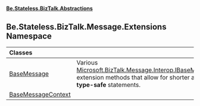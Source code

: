 #### [Be.Stateless.BizTalk.Abstractions](README.md 'README')

## Be.Stateless.BizTalk.Message.Extensions Namespace

| Classes | |
| :--- | :--- |
| [BaseMessage](BaseMessage.md 'Be.Stateless.BizTalk.Message.Extensions.BaseMessage') | Various [Microsoft.BizTalk.Message.Interop.IBaseMessage](https://docs.microsoft.com/en-us/dotnet/api/Microsoft.BizTalk.Message.Interop.IBaseMessage 'Microsoft.BizTalk.Message.Interop.IBaseMessage') extension methods that allow for shorter and <b>type-safe</b> statements. |
| [BaseMessageContext](BaseMessageContext.md 'Be.Stateless.BizTalk.Message.Extensions.BaseMessageContext') | |
